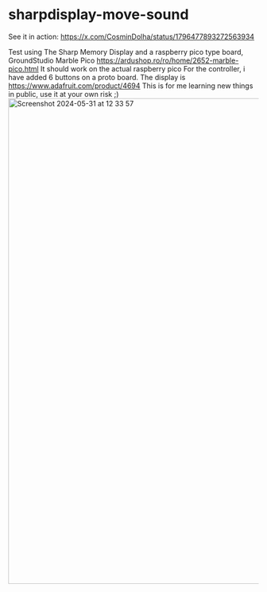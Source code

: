 # sharpdisplay-move-sound

See it in action: https://x.com/CosminDolha/status/1796477893272563934

Test using The Sharp Memory Display and a raspberry pico type board, GroundStudio Marble Pico https://ardushop.ro/ro/home/2652-marble-pico.html
It should work on the actual raspberry pico
For the controller, i have added 6 buttons on a proto board.
The display is https://www.adafruit.com/product/4694
This is for me learning new things in public, use it at your own risk ;)
<img width="979" alt="Screenshot 2024-05-31 at 12 33 57" src="https://github.com/cosmindolha/sharpdisplay-move-sound/assets/6067826/e14ec845-c667-4cd1-8a66-04a1568e1dbf">

